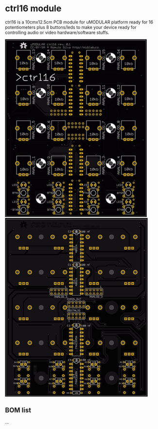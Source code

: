 # ctrl16 module

ctrl16 is a 10cmx12.5cm PCB module for uMODULAR platform ready for 16 potentiometers plus 8 buttons/leds to make your device ready for controlling audio or video hardware/software stuffs.

![Image of uMODULAR ctrl16 pcb top view](https://raw.githubusercontent.com/midilab/uMODULAR/master/ctrl16/umodular_ctrl16_top.png)
![Image of uMODULAR ctrl16 pcb bottom view](https://raw.githubusercontent.com/midilab/uMODULAR/master/ctrl16/umodular_ctrl16_bottom.png)

## BOM list

...
